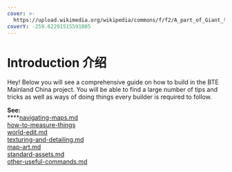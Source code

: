 ```yaml
---
cover: >-
  https://upload.wikimedia.org/wikipedia/commons/f/f2/A_part_of_Giant_traditional_Chinese_Painting_8.jpg
coverY: -259.62291515591005
---
```


# Introduction 介绍

Hey! Below you will see a comprehensive guide on how to build in the BTE Mainland China project. You will be able to find a large number of tips and tricks as well as ways of doing things every builder is required to follow.

**See:**\
****[navigating-maps.md](navigating-maps.md "mention")\
[how-to-measure-things](how-to-measure-things/ "mention")\
[world-edit.md](world-edit.md "mention")\
[texturing-and-detailing.md](texturing-and-detailing.md "mention")\
[map-art.md](map-art.md "mention")\
[standard-assets.md](standard-assets.md "mention")\
[other-useful-commands.md](other-useful-commands.md "mention")
